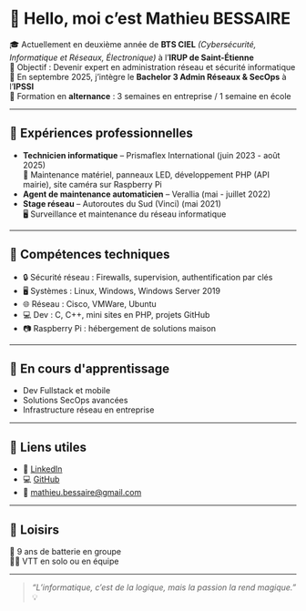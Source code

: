 # 👋 Hello, moi c’est Mathieu BESSAIRE

🎓 Actuellement en deuxième année de **BTS CIEL** *(Cybersécurité, Informatique et Réseaux, Électronique)* à l’**IRUP de Saint-Étienne**  
🎯 Objectif : Devenir expert en administration réseau et sécurité informatique  
📅 En septembre 2025, j’intègre le **Bachelor 3 Admin Réseaux & SecOps** à l’**IPSSI**  
🔁 Formation en **alternance** : 3 semaines en entreprise / 1 semaine en école

---

## 💼 Expériences professionnelles

- **Technicien informatique** – Prismaflex International (juin 2023 - août 2025)  
  🔧 Maintenance matériel, panneaux LED, développement PHP (API mairie), site caméra sur Raspberry Pi
- **Agent de maintenance automaticien** – Verallia (mai - juillet 2022)
- **Stage réseau** – Autoroutes du Sud (Vinci) (mai 2021)  
  🖥️ Surveillance et maintenance du réseau informatique

---

## 🧠 Compétences techniques

- 🔒 Sécurité réseau : Firewalls, supervision, authentification par clés
- 🖥️ Systèmes : Linux, Windows, Windows Server 2019
- 🌐 Réseau : Cisco, VMWare, Ubuntu
- 💻 Dev : C, C++, mini sites en PHP, projets GitHub
- 📷 Raspberry Pi : hébergement de solutions maison

---

## 🌱 En cours d'apprentissage

- Dev Fullstack et mobile
- Solutions SecOps avancées
- Infrastructure réseau en entreprise

---

## 🔗 Liens utiles

- 💼 [LinkedIn](https://www.linkedin.com/in/mathieubessaire)  
- 💻 [GitHub](https://github.com/mathieu0565)  
- 📧 mathieu.bessaire@gmail.com

---

## 🧩 Loisirs

🥁 9 ans de batterie en groupe  
🚵‍♂️ VTT en solo ou en équipe

---

> *“L’informatique, c’est de la logique, mais la passion la rend magique.”* 💡
